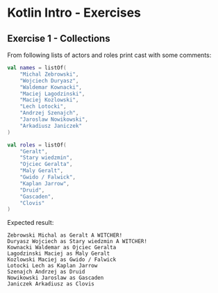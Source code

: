 # Kotlin Intro - Exercises

## Exercise 1 - Collections

From following lists of actors and roles print cast with some comments:

```kotlin
val names = listOf(
    "Michal Zebrowski",
    "Wojciech Duryasz",
    "Waldemar Kownacki",
    "Maciej Lagodzinski",
    "Maciej Kozlowski",
    "Lech Lotocki",
    "Andrzej Szenajch",
    "Jaroslaw Nowikowski",
    "Arkadiusz Janiczek"
)

val roles = listOf(
    "Geralt",
    "Stary wiedzmin",
    "Ojciec Geralta",
    "Maly Geralt",
    "Gwido / Falwick",
    "Kaplan Jarrow",
    "Druid",
    "Gascaden",
    "Clovis"
)
```

Expected result:
```text
Zebrowski Michal as Geralt A WITCHER!
Duryasz Wojciech as Stary wiedzmin A WITCHER!
Kownacki Waldemar as Ojciec Geralta
Lagodzinski Maciej as Maly Geralt
Kozlowski Maciej as Gwido / Falwick
Lotocki Lech as Kaplan Jarrow
Szenajch Andrzej as Druid
Nowikowski Jaroslaw as Gascaden
Janiczek Arkadiusz as Clovis
```